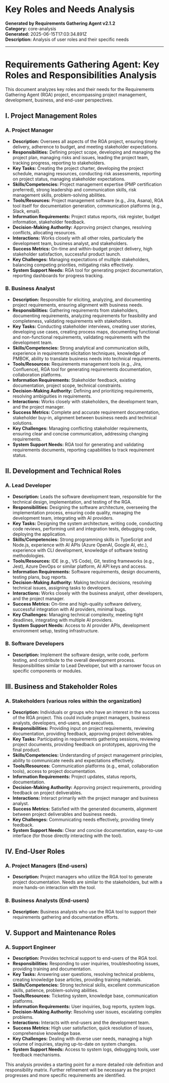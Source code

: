 # Key Roles and Needs Analysis

**Generated by Requirements Gathering Agent v2.1.2**  
**Category:** core-analysis  
**Generated:** 2025-06-15T17:03:34.891Z  
**Description:** Analysis of user roles and their specific needs

---

# Requirements Gathering Agent: Key Roles and Responsibilities Analysis

This document analyzes key roles and their needs for the Requirements Gathering Agent (RGA) project, encompassing project management, development, business, and end-user perspectives.

## I. Project Management Roles

### A. Project Manager

* **Description:** Oversees all aspects of the RGA project, ensuring timely delivery, adherence to budget, and meeting stakeholder expectations.
* **Responsibilities:**  Defining project scope, developing and managing the project plan, managing risks and issues, leading the project team, tracking progress, reporting to stakeholders.
* **Key Tasks:** Creating the project charter, developing the project schedule, managing resources, conducting risk assessments, reporting on project status, managing stakeholder expectations.
* **Skills/Competencies:** Project management expertise (PMP certification preferred), strong leadership and communication skills, risk management skills, problem-solving abilities.
* **Tools/Resources:** Project management software (e.g., Jira, Asana), RGA tool itself for documentation generation, communication platforms (e.g., Slack, email).
* **Information Requirements:** Project status reports, risk register, budget information, stakeholder feedback.
* **Decision-Making Authority:** Approving project changes, resolving conflicts, allocating resources.
* **Interactions:**  Works closely with all other roles, particularly the development team, business analyst, and stakeholders.
* **Success Metrics:** On-time and within-budget project delivery, high stakeholder satisfaction, successful product launch.
* **Key Challenges:** Managing expectations of multiple stakeholders, balancing competing priorities, mitigating risks effectively.
* **System Support Needs:**  RGA tool for generating project documentation, reporting dashboards for progress tracking.


### B. Business Analyst

* **Description:**  Responsible for eliciting, analyzing, and documenting project requirements, ensuring alignment with business needs.
* **Responsibilities:** Gathering requirements from stakeholders, documenting requirements, analyzing requirements for feasibility and completeness, validating requirements with stakeholders.
* **Key Tasks:** Conducting stakeholder interviews, creating user stories, developing use cases, creating process maps, documenting functional and non-functional requirements, validating requirements with the development team.
* **Skills/Competencies:** Strong analytical and communication skills, experience in requirements elicitation techniques, knowledge of PMBOK, ability to translate business needs into technical requirements.
* **Tools/Resources:** Requirements management tools (e.g., Jira, Confluence), RGA tool for generating requirements documentation, collaboration platforms.
* **Information Requirements:** Stakeholder feedback, existing documentation, project scope, technical constraints.
* **Decision-Making Authority:** Defining and prioritizing requirements, resolving ambiguities in requirements.
* **Interactions:** Works closely with stakeholders, the development team, and the project manager.
* **Success Metrics:** Complete and accurate requirement documentation, stakeholder buy-in, alignment between business needs and technical solutions.
* **Key Challenges:** Managing conflicting stakeholder requirements, ensuring clear and concise communication, addressing changing requirements.
* **System Support Needs:**  RGA tool for generating and validating requirements documents, reporting capabilities to track requirement status.


## II. Development and Technical Roles

### A. Lead Developer

* **Description:** Leads the software development team, responsible for the technical design, implementation, and testing of the RGA.
* **Responsibilities:** Designing the software architecture, overseeing the implementation process, ensuring code quality, managing the development team, integrating with AI providers.
* **Key Tasks:** Designing the system architecture, writing code, conducting code reviews, performing unit and integration tests, debugging code, deploying the application.
* **Skills/Competencies:** Strong programming skills in TypeScript and Node.js, experience with AI APIs (Azure OpenAI, Google AI, etc.), experience with CLI development, knowledge of software testing methodologies.
* **Tools/Resources:** IDE (e.g., VS Code), Git, testing frameworks (e.g., Jest), Azure DevOps or similar platform, AI API keys and access.
* **Information Requirements:** Software requirements, design documents, testing plans, bug reports.
* **Decision-Making Authority:** Making technical decisions, resolving technical issues, assigning tasks to developers.
* **Interactions:** Works closely with the business analyst, other developers, and the project manager.
* **Success Metrics:** On-time and high-quality software delivery, successful integration with AI providers, minimal bugs.
* **Key Challenges:** Managing technical complexity, meeting tight deadlines, integrating with multiple AI providers.
* **System Support Needs:**  Access to AI provider APIs, development environment setup, testing infrastructure.


### B. Software Developers

* **Description:**  Implement the software design, write code, perform testing, and contribute to the overall development process.  Responsibilities similar to Lead Developer, but with a narrower focus on specific components or modules.


## III. Business and Stakeholder Roles

### A. Stakeholders (various roles within the organization)

* **Description:** Individuals or groups who have an interest in the success of the RGA project.  This could include project managers, business analysts, developers, end-users, and executives.
* **Responsibilities:** Providing input on project requirements, reviewing documentation, providing feedback, approving project deliverables.
* **Key Tasks:** Participating in requirements gathering sessions, reviewing project documents, providing feedback on prototypes, approving the final product.
* **Skills/Competencies:** Understanding of project management principles, ability to communicate needs and expectations effectively.
* **Tools/Resources:** Communication platforms (e.g., email, collaboration tools), access to project documentation.
* **Information Requirements:** Project updates, status reports, documentation.
* **Decision-Making Authority:** Approving project requirements, providing feedback on project deliverables.
* **Interactions:**  Interact primarily with the project manager and business analyst.
* **Success Metrics:** Satisfied with the generated documents, alignment between project deliverables and business needs.
* **Key Challenges:** Communicating needs effectively, providing timely feedback.
* **System Support Needs:**  Clear and concise documentation, easy-to-use interface (for those directly interacting with the tool).


## IV. End-User Roles

### A. Project Managers (End-users)

* **Description:**  Project managers who utilize the RGA tool to generate project documentation.  Needs are similar to the stakeholders, but with a more hands-on interaction with the tool.

### B. Business Analysts (End-users)

* **Description:** Business analysts who use the RGA tool to support their requirements gathering and documentation efforts.


## V. Support and Maintenance Roles

### A. Support Engineer

* **Description:** Provides technical support to end-users of the RGA tool.
* **Responsibilities:** Responding to user inquiries, troubleshooting issues, providing training and documentation.
* **Key Tasks:** Answering user questions, resolving technical problems, creating knowledge base articles, providing training materials.
* **Skills/Competencies:** Strong technical skills, excellent communication skills, patience, problem-solving abilities.
* **Tools/Resources:** Ticketing system, knowledge base, communication platforms.
* **Information Requirements:** User inquiries, bug reports, system logs.
* **Decision-Making Authority:** Resolving user issues, escalating complex problems.
* **Interactions:**  Interacts with end-users and the development team.
* **Success Metrics:** High user satisfaction, quick resolution of issues, comprehensive knowledge base.
* **Key Challenges:** Dealing with diverse user needs, managing a high volume of inquiries, staying up-to-date on system changes.
* **System Support Needs:** Access to system logs, debugging tools, user feedback mechanisms.


This analysis provides a starting point for a more detailed role definition and responsibility matrix.  Further refinement will be necessary as the project progresses and more specific requirements are identified.
